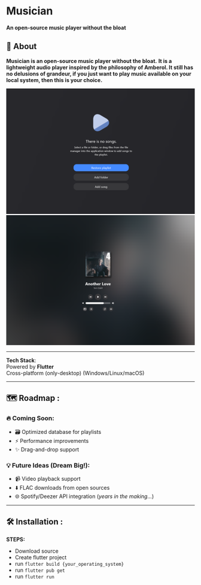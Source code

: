 # Musician  

**An open-source music player without the bloat**  

## 🚀 About  
**Musician is an open-source music player without the bloat.**
**It is a lightweight audio player inspired by the philosophy of **Amberol**. It still has no delusions of grandeur, if you just want to play music available on your local system, then this is your choice.**

![Musician Screenshot](screenshot.png)
![Musician Screenshot](screenshot2.png)

---

**Tech Stack**:  
 Powered by **Flutter**  
 Cross-platform (only-desktop) (Windows/Linux/macOS)  

---

## 🗺️ Roadmap :

### 🔥 Coming Soon:  
- 🗃️ Optimized database for playlists  
- ⚡ Performance improvements  
- ✨ Drag-and-drop support  

### 💡 Future Ideas (Dream Big!):  
- 📹 Video playback support  
- ⬇️ FLAC downloads from open sources  
- 🌐 Spotify/Deezer API integration (*years in the making…*)  

---

## 🛠 Installation :
**STEPS:**
 - Download source
 - Create flutter project
 - run `flutter build {your_operating_system}`
 - run `flutter pub get`
 - run `flutter run`
